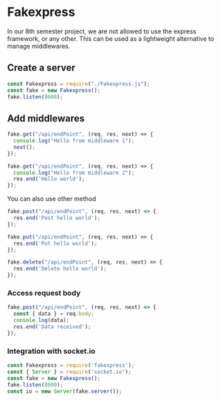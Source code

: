 # Fakexpress

In our 8th semester project, we are not allowed to use the express framework, or any other.
This can be used as a lightweight alternative to manage middlewares.

## Create a server
```javascript
const Fakexpress = require("./Fakexpress.js");
const fake = new Fakexpress();
fake.listen(8000);
```

## Add middlewares

```javascript
fake.get("/api/endPoint", (req, res, next) => {
  console.log("Hello from middleware 1");
  next();
});

fake.get("/api/endPoint", (req, res, next) => {
  console.log("Hello from middleware 2");
  res.end('Hello world');
});
```

You can also use other method
```javascript
fake.post("/api/endPoint", (req, res, next) => {
  res.end('Post hello world');
});

fake.put("/api/endPoint", (req, res, next) => {
  res.end('Put hello world');
});

fake.delete("/api/endPoint", (req, res, next) => {
  res.end('Delete hello world');
});
```

### Access request body
```javascript
fake.post("/api/endPoint", (req, res, next) => {
  const { data } = req.body;
  console.log(data);
  res.end('Data received');
});
```

### Integration with socket.io
```javascript
const Fakexpress = require('fakexpress');
const { Server } = require('socket.io');
const fake = new Fakexpress();
fake.listen(8000);
const io = new Server(fake.server());
```


